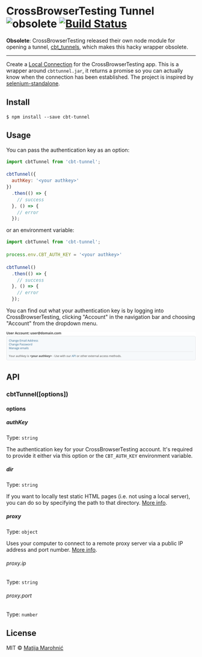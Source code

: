 # CrossBrowserTesting Tunnel ![obsolete](https://img.shields.io/badge/status-obsolete-lightgrey.svg) [![Build Status](https://travis-ci.org/silvenon/cbt-tunnel.svg?branch=master)](https://travis-ci.org/silvenon/cbt-tunnel)

**Obsolete**: CrossBrowserTesting released their own node module for opening a tunnel, [cbt_tunnels][0], which makes this hacky wrapper obsolete.

---

Create a [Local Connection][1] for the CrossBrowserTesting app. This is a wrapper around `cbttunnel.jar`, it returns a promise so you can actually know when the connection has been established. The project is inspired by [selenium-standalone][2].

[1]: http://crossbrowsertesting.com/faq/how-create-local-connection-command-line
[2]: https://github.com/vvo/selenium-standalone

[0]: https://github.com/crossbrowsertesting/cbt-tunnel-nodejs


## Install

```
$ npm install --save cbt-tunnel
```


## Usage

You can pass the authentication key as an option:

```js
import cbtTunnel from 'cbt-tunnel';

cbtTunnel({
  authKey: '<your authkey>'
})
  .then(() => {
    // success
  }, () => {
    // error
  });
```

or an environment variable:

```js
import cbtTunnel from 'cbt-tunnel';

process.env.CBT_AUTH_KEY = '<your authkey>'

cbtTunnel()
  .then(() => {
    // success
  }, () => {
    // error
  });
```

You can find out what your authentication key is by logging into CrossBrowserTesting, clicking "Account" in the navigation bar and choosing "Account" from the dropdown menu.

<img src="images/authkey.png" width="983">


## API

### cbtTunnel([options])

#### options

##### authKey

Type: `string`  

The authentication key for your CrossBrowserTesting account. It's required to provide it either via this option or the `CBT_AUTH_KEY` environment variable.

##### dir

Type: `string`

If you want to locally test static HTML pages (i.e. not using a local server), you can do so by specifying the path to that directory. [More info][1].

##### proxy

Type: `object`

Uses your computer to connect to a remote proxy server via a public IP address and port number. [More info][2].

###### proxy.ip

Type: `string`

###### proxy.port

Type: `number`

[1]: http://crossbrowsertesting.com/faq/how-does-local-html-files-local-connection-option-work
[2]: http://crossbrowsertesting.com/faq/how-does-internal-web-site-local-connection-option-work


## License

MIT © [Matija Marohnić](http://twin.github.io)
